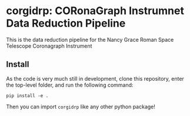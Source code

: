 # corgidrp: CORonaGraph Instrumnet Data Reduction Pipeline
This is the data reduction pipeline for the Nancy Grace Roman Space Telescope Coronagraph Instrument

## Install
As the code is very much still in development, clone this repository, enter the top-level folder, and run the following command:
```
pip install -e .
```
Then you can import `corgidrp` like any other python package!